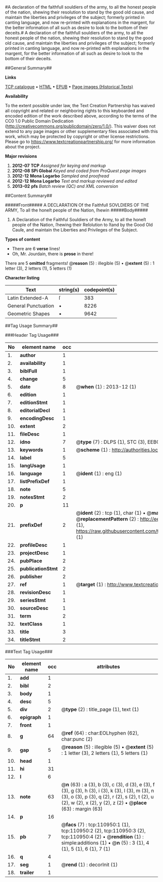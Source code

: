 #A declaration of the faithfull souldiers of the army, to all the honest people of the nation, shewing their resolution to stand by the good old cause, and maintain the liberties and privileges of the subject; formerly printed in canting language, and now re-printed with explanations in the margent, for the better information of all such as desire to look to the bottom of their deceits.#
A declaration of the faithfull souldiers of the army, to all the honest people of the nation, shewing their resolution to stand by the good old cause, and maintain the liberties and privileges of the subject; formerly printed in canting language, and now re-printed with explanations in the margent, for the better information of all such as desire to look to the bottom of their deceits.

##General Summary##

**Links**

[TCP catalogue](http://www.ota.ox.ac.uk/tcp/)  • 
[HTML](http://tei.it.ox.ac.uk/tcp/Texts-HTML/free/A82/A82145.html)  • 
[EPUB](http://tei.it.ox.ac.uk/tcp/Texts-EPUB/free/A82/A82145.epub) • 
[Page images (Historical Texts)](https://historicaltexts.jisc.ac.uk/eebo-99858890e)

**Availability**

To the extent possible under law, the Text Creation Partnership has waived all copyright and related or neighboring rights to this keyboarded and encoded edition of the work described above, according to the terms of the CC0 1.0 Public Domain Dedication (http://creativecommons.org/publicdomain/zero/1.0/). This waiver does not extend to any page images or other supplementary files associated with this work, which may be protected by copyright or other license restrictions. Please go to https://www.textcreationpartnership.org/ for more information about the project.

**Major revisions**

1. __2012-07__ __TCP__ *Assigned for keying and markup*
1. __2012-08__ __SPi Global__ *Keyed and coded from ProQuest page images*
1. __2012-12__ __Mona Logarbo__ *Sampled and proofread*
1. __2012-12__ __Mona Logarbo__ *Text and markup reviewed and edited*
1. __2013-02__ __pfs__ *Batch review (QC) and XML conversion*

##Content Summary##

#####Front#####
A DECLARATION Of the Faithfull SOVLDIERS OF THE ARMY, To all the honeſt people of the Nation, ſhewin
#####Body#####

1. A Declaration of the Faithful Souldiers of the Army, to all the honeſt people of the Nation, ſhewing their Reſolution to ſtand by the Good Old Cauſe, and maintain the Liberties and Privileges of the Subject.

**Types of content**

  * There are 6 **verse** lines!
  * Oh, Mr. Jourdain, there is **prose** in there!

There are 5 **omitted** fragments! 
 @__reason__ (5) : illegible (5)  •  @__extent__ (5) : 1 letter (3), 2 letters (1), 5 letters (1)

**Character listing**


|Text|string(s)|codepoint(s)|
|---|---|---|
|Latin Extended-A|ſ|383|
|General Punctuation|•|8226|
|Geometric Shapes|▪|9642|

##Tag Usage Summary##

###Header Tag Usage###

|No|element name|occ|attributes|
|---|---|---|---|
|1.|__author__|1||
|2.|__availability__|1||
|3.|__biblFull__|1||
|4.|__change__|5||
|5.|__date__|8| @__when__ (1) : 2013-12 (1)|
|6.|__edition__|1||
|7.|__editionStmt__|1||
|8.|__editorialDecl__|1||
|9.|__encodingDesc__|1||
|10.|__extent__|2||
|11.|__fileDesc__|1||
|12.|__idno__|7| @__type__ (7) : DLPS (1), STC (3), EEBO-CITATION (1), PROQUEST (1), VID (1)|
|13.|__keywords__|1| @__scheme__ (1) : http://authorities.loc.gov/ (1)|
|14.|__label__|5||
|15.|__langUsage__|1||
|16.|__language__|1| @__ident__ (1) : eng (1)|
|17.|__listPrefixDef__|1||
|18.|__note__|5||
|19.|__notesStmt__|2||
|20.|__p__|11||
|21.|__prefixDef__|2| @__ident__ (2) : tcp (1), char (1)  •  @__matchPattern__ (2) : ([0-9\-]+):([0-9IVX]+) (1), (.+) (1)  •  @__replacementPattern__ (2) : http://eebo.chadwyck.com/downloadtiff?vid=$1&page=$2 (1), https://raw.githubusercontent.com/textcreationpartnership/Texts/master/tcpchars.xml#$1 (1)|
|22.|__profileDesc__|1||
|23.|__projectDesc__|1||
|24.|__pubPlace__|2||
|25.|__publicationStmt__|2||
|26.|__publisher__|2||
|27.|__ref__|1| @__target__ (1) : http://www.textcreationpartnership.org/docs/. (1)|
|28.|__revisionDesc__|1||
|29.|__seriesStmt__|1||
|30.|__sourceDesc__|1||
|31.|__term__|2||
|32.|__textClass__|1||
|33.|__title__|3||
|34.|__titleStmt__|2||


###Text Tag Usage###

|No|element name|occ|attributes|
|---|---|---|---|
|1.|__add__|1||
|2.|__bibl__|2||
|3.|__body__|1||
|4.|__desc__|5||
|5.|__div__|2| @__type__ (2) : title_page (1), text (1)|
|6.|__epigraph__|1||
|7.|__front__|1||
|8.|__g__|64| @__ref__ (64) : char:EOLhyphen (62), char:punc (2)|
|9.|__gap__|5| @__reason__ (5) : illegible (5)  •  @__extent__ (5) : 1 letter (3), 2 letters (1), 5 letters (1)|
|10.|__head__|1||
|11.|__hi__|31||
|12.|__l__|6||
|13.|__note__|63| @__n__ (63) : a (3), b (3), c (3), d (3), e (3), f (3), g (3), h (3), i (3), k (3), l (3), m (3), n (3), o (3), p (3), q (2), r (2), s (2), t (2), u (2), w (2), x (2), y (2), z (2)  •  @__place__ (63) : margin (63)|
|14.|__p__|16||
|15.|__pb__|7| @__facs__ (7) : tcp:110950:1 (1), tcp:110950:2 (2), tcp:110950:3 (2), tcp:110950:4 (2)  •  @__rendition__ (1) : simple:additions (1)  •  @__n__ (5) : 3 (1), 4 (1), 5 (1), 6 (1), 7 (1)|
|16.|__q__|4||
|17.|__seg__|1| @__rend__ (1) : decorInit (1)|
|18.|__trailer__|1||

